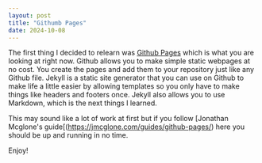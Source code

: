 ```yaml
---
layout: post
title: "Githumb Pages"
date: 2024-10-08
---
```

The first thing I decided to relearn was [Github Pages](https://pages.github.com/) which is what you are looking at right now. Github allows you to make simple static webpages at no cost. You create the pages and add them to your repository just like any Github file. Jekyll is a static site generator that you can use on Github to make life a little easier by allowing templates so you only have to make things like headers and footers once. Jekyll also allows you to use Markdown, which is the next things I learned.

This may sound like a lot of work at first but if you follow [Jonathan Mcglone's guide[(https://jmcglone.com/guides/github-pages/) here you should be up and running in no time.

Enjoy!
